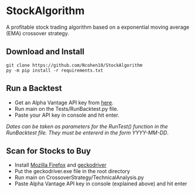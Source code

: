 # StockAlgorithm

A profitable stock trading algorithm based on a exponential moving average (EMA) crossover strategy.

## Download and Install
```
git clone https://github.com/Ncohen10/StockAlgorithm
py -m pip install -r requirements.txt
```

## Run a Backtest
* Get an Alpha Vantage API key from [here](https://www.alphavantage.co/support/#api-key).
* Run main on the Tests/RunBacktest.py file.
* Paste your API key in console and hit enter.

*Dates can be taken as parameters for the RunTest() function in the RunBacktest file. They must be entererd in the form YYYY-MM-DD*.

## Scan for Stocks to Buy
* Install [Mozilla Firefox](https://www.mozilla.org/en-US/firefox/new/) and [geckodriver](https://github.com/mozilla/geckodriver/releases)
* Put the geckodriver.exe file in the root directory
* Run main on CrossoverStrategy/TechnicalAnalysis.py
* Paste Alpha Vantage API key in console (explained above) and hit enter
